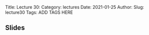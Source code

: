 Title: Lecture 30:
Category: lectures
Date: 2021-01-25
Author: 
Slug: lecture30
Tags: ADD TAGS HERE


## Slides
<!-- - [PDF | Lecture 1: Description]({attach}presentation/Lecture1_Data.pdf) -->